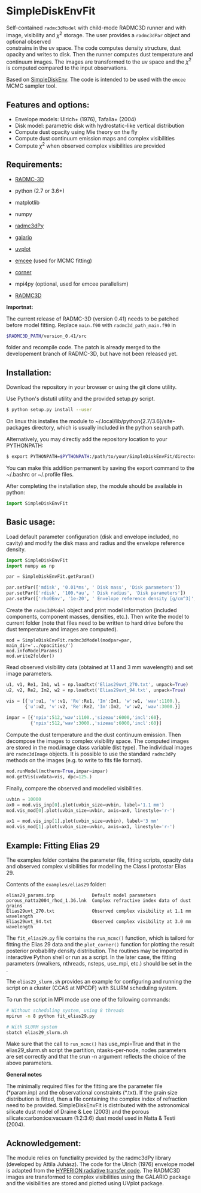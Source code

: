 SimpleDiskEnvFit
================

Self-contained `radmc3dModel` with child-mode RADMC3D runner and with 
image, visibility and $`\chi^2`$ storage.
The user provides a `radmc3dPar` object and optional observed     
constrains in the uv space. The code computes density structure, 
dust opacity and writes to disk. Then the runner computes dust 
temperature and continuum images. The images are transformed to the 
uv space and the $`\chi^2`$ is computed compared to the input observations.

Based on [SimpleDiskEnv](https://gitlab.mpcdf.mpg.de/szucs/SimpleDiskEnv). 
The code is intended to be used with the `emcee` MCMC sampler tool.

Features and options:
--------------------

- Envelope models: Ulrich+ (1976), Tafalla+ (2004) 
- Disk model: parametric disk with hydrostatic-like vertical distribution
- Compute dust opacity using Mie theory on the fly
- Compute dust continuum emission maps and complex visibilities
- Compute $`\chi^2`$ when observed complex visibilities are provided

 
Requirements:
------------

- [RADMC-3D](http://www.ita.uni-heidelberg.de/~dullemond/software/radmc-3d/)
- python (2.7 or 3.6+)
- matplotlib
- numpy
- [radmc3dPy](https://www.ast.cam.ac.uk/~juhasz/radmc3dPyDoc)
- [galario](https://github.com/mtazzari/galario) 
- [uvplot](https://github.com/mtazzari/uvplot)
- [emcee](http://dfm.io/emcee) (used for MCMC fitting)
- [corner](https://corner.readthedocs.io)
- mpi4py (optional, used for emcee parallelism)

- [RADMC3D](http://www.ita.uni-heidelberg.de/~dullemond/software/radmc-3d)

**Importnat:** 

The current release of RADMC-3D (version 0.41) needs to be patched before model 
fitting. Replace `main.f90` with `radmc3d_path_main.f90` in  
```bash
$RADMC3D_PATH/version_0.41/src
```
folder and recompile code. The patch is already merged to the developement 
branch of RADMC-3D, but have not been released yet.

Installation:
------------

Download the repository in your browser or using the git clone utility.

Use Python's distutil utility and the provided setup.py script. 

```bash
$ python setup.py install --user
```

On linux this 
installes the module to ~/.local/lib/python{2.7/3.6}/site-packages directory, 
which is usually included in the python search path.

Alternatively, you may directly add the repository location to your PYTHONPATH:

```bash
$ export PYTHONPATH=$PYTHONPATH:/path/to/your/SimpleDiskEnvFit/directory
```
You can make this addition permanent by saving the export command to the 
~/.bashrc or ~/.profile files.

After completing the installation step, the module should be available in python:

```python
import SimpleDiskEnvFit
```

Basic usage:
-----------

Load default parameter configuration (disk and envelope included, no cavity) and 
modify the disk mass and radius and the envelope reference density.
```python
import SimpleDiskEnvFit
import numpy as np

par = SimpleDiskEnvFit.getParam()

par.setPar(['mdisk', '0.01*ms', ' Disk mass', 'Disk parameters'])
par.setPar(['rdisk', '100.*au', ' Disk radius', 'Disk parameters'])
par.setPar(['rho0Env', '1e-20', ' Envelope reference density [g/cm^3]', 'Envelope parameters'])
```

Create the `radmc3dModel` object and print model information (included components, 
component masses, densities, etc.). Then write the model to current folder (note 
that files need to be written to hard drive before the dust temperature and 
images are computed).
```
mod = SimpleDiskEnvFit.radmc3dModel(modpar=par, main_dir='../opacities/')
mod.infoModelParams()
mod.write2folder()
```

Read observed visibility data (obtained at 1.1 and 3 mm wavelength) and set 
image parameters.
```python
u1, v1, Re1, Im1, w1 = np.loadtxt('Elias29uvt_270.txt', unpack=True)
u2, v2, Re2, Im2, w2 = np.loadtxt('Elias29uvt_94.txt', unpack=True)

vis = [{'u':u1, 'v':v1, 'Re':Re1, 'Im':Im1, 'w':w1, 'wav':1100.},
       {'u':u2, 'v':v2, 'Re':Re2, 'Im':Im2, 'w':w2, 'wav':3000.}]
           
impar = [{'npix':512,'wav':1100.,'sizeau':6000,'incl':60},
         {'npix':512,'wav':3000.,'sizeau':6000,'incl':60}]
```

Compute the dust temperature and the dust continuum emission. Then decompose the 
images to complex visibility space. The computed images are stored in the mod.image 
class variable (list type). The individual images are `radmc3dImage` objects. It is 
possible to use the standard `radmc3dPy` methods on the images (e.g. to write to fits 
file format).
```python
mod.runModel(mctherm=True,impar=impar)
mod.getVis(uvdata=vis, dpc=125.)
```

Finally, compare the observed and modelled visibilities.
```python
uvbin = 10000
ax0 = mod.vis_inp[0].plot(uvbin_size=uvbin, label='1.1 mm')
mod.vis_mod[0].plot(uvbin_size=uvbin, axis=ax0, linestyle='r-')

ax1 = mod.vis_inp[1].plot(uvbin_size=uvbin), label='3 mm'
mod.vis_mod[1].plot(uvbin_size=uvbin, axis=ax1, linestyle='r-')
```

Example: Fitting Elias 29
-------------------------

The examples folder contains the parameter file, fitting scripts, opacity data 
and observed complex visibilities for modelling the Class I protostar Elias 29.

Contents of the `examples/elias29` folder:

    elias29_params.inp              Default model parameters 
    porous_natta2004_rhod_1.36.lnk  Complex refractive index data of dust grains
    Elias29uvt_270.txt              Observed complex visibility at 1.1 mm wavelength 
    Elias29uvt_94.txt               Observed complex visibility at 3.0 mm wavelength


The `fit_elias29.py` file contains the `run_mcmc()` function, which is tailord 
for fitting the Elias 29 data and the `plot_corner()` function for plotting the 
result posterior probability density distribution. The routines may be imported 
in interactive Python shell or run as a script. In the later case, the fitting 
parameters (nwalkers, nthreads, nsteps, use_mpi, etc.) should be set in the .

The `elias29_slurm.sh` provides an example for configuring and running the script 
on a cluster (CCAS at MPCDF) with SLURM scheduling system.

To run the script in MPI mode use one of the following commands:

```bash
# Without scheduling system, using 8 threads
mpirun -n 8 python fit_elias29.py 

# With SLURM system
sbatch elias29_slurm.sh
```

Make sure that the call to `run_mcmc()` has use_mpi=True and that in the elias29_slurm.sh 
script the partition, ntasks-per-node, nodes parameters are set correctly and 
that the srun -n argument reflects the choice of the above parameters.

**General notes**

The minimally required files for the fitting are the parameter file (\*param.inp) 
and the observational constraints (\*.txt). If the grain size distribution is 
fitted, then a file containing the complex index of refraction need to be provided. 
SimpleDiskEnvFit is distributed with the astronomical silicate dust model of 
Draine & Lee (2003) and the porous silicate:carbon:ice:vacuum (1:2:3:6) dust 
model used in Natta & Testi (2004). 



Acknowledgement:
---------------

The module relies on functiality provided by the radmc3dPy library (developed by 
Attila Juhász). The code for the Ulrich (1976) envelope model is adapted from 
the [HYPERION radiative transfer code](http://www.hyperion-rt.org/).
The RADMC3D images are transformed to complex visibilities using the GALARIO 
package and the visibilities are stored and plotted using UVplot package.
